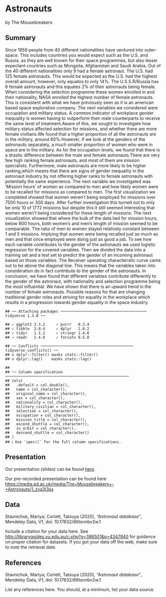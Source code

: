 Astronauts
================
by The Mousebreakers

## Summary

Since 1959 people from 40 different nationalities have ventured into
outer-space. This includes countries you would expect such as the U.S.
and Russia, as they are well known for their space programmes, but also
lesser expectant countries such as Mongolia, Afghanistan and Saudi
Arabia. Out of the 40 different nationalities only 9 had a female
astronaut. The U.S. had 125 female astronauts. This would be expected as
the U.S. had the highest overall amount, however, only equates to only
14%. The U.S.S.R/Russia has 6 female astronauts and this equates 2% of
their astronauts being female. When considering the selection programme
these women enrolled in and their nationality, NASA enrolled the highest
number of female astronauts. This is consistent with what we have
previously seen as it is an american based space exploration company.
The next variables we considered were occupation and military status. A
common indicator of workplace gender inequality is women having to
outperform their male counterparts to receive the same level of
treatment.Aware of this, we sought to investigate how military status
affected selection for missions, and whether there are more female
civilians.We found that a higher proportion of all the astronauts are in
the military, around 60%.However, if we look at the genders of the
astronauts separately, a much smaller proportion of women who were in
space are in the military. As for the occupation levels, we found that
there is a drastic difference between the male and female
astronauts.There are very few high ranking female astronauts, and most
of them are mission specialists. Furthermore, male astronauts are more
likely to be higher ranking,which means that there are signs of gender
inequality in the astronaut industry by not offering higher ranks to
female astronauts with potentially the same experience. The next
variable we investigated was ‘Mission hours’ of women as compared to men
and how likely women were to be recalled for missions as compared to
men. The first visualization we completed showed that women weren’t
being employed for missions over 7500 hours or 300 days. After further
investigation this turned out to only be only 10 of 1772 missions but
despite this it still seemed interesting that women weren’t being
considered for these length of missions. The next visualization showed
that where the bulk of the data lied for mission hours, below 800 hours,
both women’s and men’s length of mission seemed to be comparable. The
ratio of men to women stayed relatively constant between 1 and 5
missions. Implying that women were being recalled just as much as men
and that once employed were doing just as good a job. To see how each
variable contributes to the gender of the astronauts we used logistic
regression for the covered variables. Then we divided the data into a
training set and a test set to predict the gender of an incoming
astronaut based on those variables. The Receiver operating
characteristic curve came out to be above the diagonal line. This means
that the variables taken into consideration do in fact contribute to the
gender of the astronauts. In conclusion, we have found that different
variables contribute differently to the gender of the astronaut, with
nationality and selection programme being the most influential. We have
shown that there is an upward trend in the number of female astronauts.
Possible reasons for that are changing traditional gender roles and
striving for equality in the workplace which results in a progression
towards gender equality in the space industry.

    ## ── Attaching packages ─────────────────────────────────────── tidyverse 1.3.0 ──

    ## ✓ ggplot2 3.3.2     ✓ purrr   0.3.4
    ## ✓ tibble  3.0.4     ✓ dplyr   1.0.2
    ## ✓ tidyr   1.1.2     ✓ stringr 1.4.0
    ## ✓ readr   1.4.0     ✓ forcats 0.5.0

    ## ── Conflicts ────────────────────────────────────────── tidyverse_conflicts() ──
    ## x dplyr::filter() masks stats::filter()
    ## x dplyr::lag()    masks stats::lag()

    ## 
    ## ── Column specification ────────────────────────────────────────────────────────
    ## cols(
    ##   .default = col_double(),
    ##   name = col_character(),
    ##   original_name = col_character(),
    ##   sex = col_character(),
    ##   nationality = col_character(),
    ##   military_civilian = col_character(),
    ##   selection = col_character(),
    ##   occupation = col_character(),
    ##   mission_title = col_character(),
    ##   ascend_shuttle = col_character(),
    ##   in_orbit = col_character(),
    ##   descend_shuttle = col_character()
    ## )
    ## ℹ Use `spec()` for the full column specifications.

## Presentation

Our presentation (slides) can be found
[here](https://ids-s1-20.github.io/project-the_mousebreakers/).

Our pre-recorded presentation can be found here
<https://media.ed.ac.uk/media/The+Mousebreakers+-+Astronauts/1_zva3l3ss>

## Data

Stavnichuk, Mariya; Corlett, Tatsuya (2020), *“Astronaut database”*,
Mendeley Data, V1, doi: 10.17632/86tsnnbv2w.1

Include a citation for your data here. See
<http://libraryguides.vu.edu.au/c.php?g=386501&p=4347840> for guidance
on proper citation for datasets. If you got your data off the web, make
sure to note the retrieval date.

## References

Stavnichuk, Mariya; Corlett, Tatsuya (2020), *“Astronaut database”*,
Mendeley Data, V1, doi: 10.17632/86tsnnbv2w.1

List any references here. You should, at a minimum, list your data
source.

